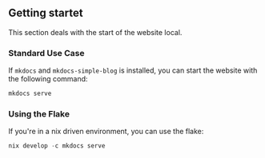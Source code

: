 ## Getting startet
This section deals with the start of the website local.
### Standard Use Case
If `mkdocs` and `mkdocs-simple-blog` is installed, you can start the website with the following command:
```sh
mkdocs serve
```
### Using the Flake
If you're in a nix driven environment, you can use the flake:
```nix
nix develop -c mkdocs serve
```
